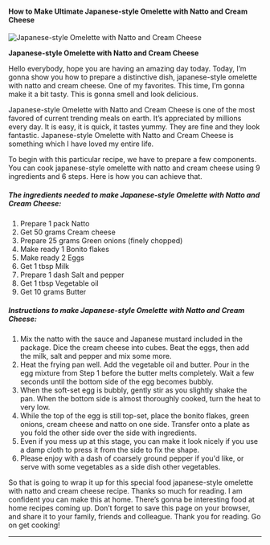             

#### How to Make Ultimate Japanese-style Omelette with Natto and Cream Cheese

![Japanese-style Omelette with Natto and Cream Cheese](https://img-global.cpcdn.com/recipes/5364449725644800/751x532cq70/japanese-style-omelette-with-natto-and-cream-cheese-recipe-main-photo.jpg)

**Japanese-style Omelette with Natto and Cream Cheese**

Hello everybody, hope you are having an amazing day today. Today, I’m gonna show you how to prepare a distinctive dish, japanese-style omelette with natto and cream cheese. One of my favorites. This time, I’m gonna make it a bit tasty. This is gonna smell and look delicious.

Japanese-style Omelette with Natto and Cream Cheese is one of the most favored of current trending meals on earth. It’s appreciated by millions every day. It is easy, it is quick, it tastes yummy. They are fine and they look fantastic. Japanese-style Omelette with Natto and Cream Cheese is something which I have loved my entire life.

To begin with this particular recipe, we have to prepare a few components. You can cook japanese-style omelette with natto and cream cheese using 9 ingredients and 6 steps. Here is how you can achieve that.

##### The ingredients needed to make Japanese-style Omelette with Natto and Cream Cheese:

1.  Prepare 1 pack Natto
2.  Get 50 grams Cream cheese
3.  Prepare 25 grams Green onions (finely chopped)
4.  Make ready 1 Bonito flakes
5.  Make ready 2 Eggs
6.  Get 1 tbsp Milk
7.  Prepare 1 dash Salt and pepper
8.  Get 1 tbsp Vegetable oil
9.  Get 10 grams Butter

##### Instructions to make Japanese-style Omelette with Natto and Cream Cheese:

1.  Mix the natto with the sauce and Japanese mustard included in the package. Dice the cream cheese into cubes. Beat the eggs, then add the milk, salt and pepper and mix some more.
2.  Heat the frying pan well. Add the vegetable oil and butter. Pour in the egg mixture from Step 1 before the butter melts completely. Wait a few seconds until the bottom side of the egg becomes bubbly.
3.  When the soft-set egg is bubbly, gently stir as you slightly shake the pan. When the bottom side is almost thoroughly cooked, turn the heat to very low.
4.  While the top of the egg is still top-set, place the bonito flakes, green onions, cream cheese and natto on one side. Transfer onto a plate as you fold the other side over the side with ingredients.
5.  Even if you mess up at this stage, you can make it look nicely if you use a damp cloth to press it from the side to fix the shape.
6.  Please enjoy with a dash of coarsely ground pepper if you'd like, or serve with some vegetables as a side dish other vegetables.

So that is going to wrap it up for this special food japanese-style omelette with natto and cream cheese recipe. Thanks so much for reading. I am confident you can make this at home. There’s gonna be interesting food at home recipes coming up. Don’t forget to save this page on your browser, and share it to your family, friends and colleague. Thank you for reading. Go on get cooking!

* * *